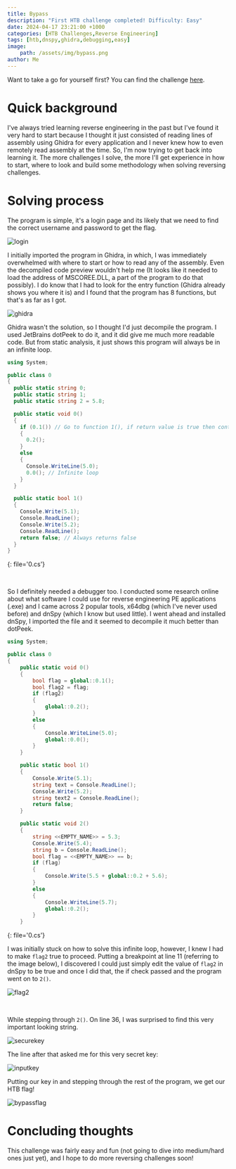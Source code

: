 ```yaml
---
title: Bypass 
description: "First HTB challenge completed! Difficulty: Easy"
date: 2024-04-17 23:21:00 +1000
categories: [HTB Challenges,Reverse Engineering]
tags: [htb,dnspy,ghidra,debugging,easy]
image:
    path: /assets/img/bypass.png
author: Me
---
```


Want to take a go for yourself first? You can find the challenge <a href="https://app.hackthebox.com/challenges/Bypass" target="_blank">here</a>.

# Quick background

I've always tried learning reverse engineering in the past but I've found it very hard to start because I thought it just consisted of reading lines of assembly using Ghidra for every application and I never knew how to even remotely read assembly at the time. So, I'm now trying to get back into learning it. The more challenges I solve, the more I'll get experience in how to start, where to look and build some methodology when solving reversing challenges.

# Solving process

The program is simple, it's a login page and its likely that we need to find the correct username and password to get the flag.

![login](assets/img/login.png)

I initially imported the program in Ghidra, in which, I was immediately overwhelmed with where to start or how to read any of the assembly. Even the decompiled code preview wouldn't help me (It looks like it needed to load the address of MSCOREE.DLL, a part of the program to do that possibly). I do know that I had to look for the entry function (Ghidra already shows you where it is) and I found that the program has 8 functions, but that's as far as I got.

![ghidra](assets/img/ghidra.png)

Ghidra wasn't the solution, so I thought I'd just decompile the program. I used JetBrains dotPeek to do it, and it did give me much more readable code. But from static analysis, it just shows this program will always be in an infinite loop.

```csharp
using System;

public class 0
{
  public static string 0;
  public static string 1;
  public static string 2 = 5.8;

  public static void 0()
  {
    if (0.1()) // Go to function 1(), if return value is true then continue
    {
      0.2();
    }
    else
    {
      Console.WriteLine(5.0);
      0.0(); // Infinite loop
    }
  }

  public static bool 1()
  {
    Console.Write(5.1);
    Console.ReadLine();
    Console.Write(5.2);
    Console.ReadLine();
    return false; // Always returns false
  }
}
```
{: file='0.cs'}

<br>

So I definitely needed a debugger too. I conducted some research online about what software I could use for reverse engineering PE applications (.exe) and I came across 2 popular tools, x64dbg (which I've never used before) and dnSpy (which I know but used little). I went ahead and installed dnSpy, I imported the file and it seemed to decompile it much better than dotPeek.

```csharp
using System;

public class 0
{
	public static void 0()
	{
		bool flag = global::0.1();
		bool flag2 = flag;
		if (flag2)
		{
			global::0.2();
		}
		else
		{
			Console.WriteLine(5.0);
			global::0.0();
		}
	}

	public static bool 1()
	{
		Console.Write(5.1);
		string text = Console.ReadLine();
		Console.Write(5.2);
		string text2 = Console.ReadLine();
		return false;
	}

    public static void 2()
	{
		string <<EMPTY_NAME>> = 5.3;
		Console.Write(5.4);
		string b = Console.ReadLine();
		bool flag = <<EMPTY_NAME>> == b;
		if (flag)
		{
			Console.Write(5.5 + global::0.2 + 5.6);
		}
		else
		{
			Console.WriteLine(5.7);
			global::0.2();
		}
	}
```
{: file='0.cs'}

I was initially stuck on how to solve this infinite loop, however, I knew I had to make <code class="language-plaintext highlighter-rouge">flag2</code> true to proceed. Putting a breakpoint at line 11 (referring to the image below), I discovered I could just simply edit the value of <code class="language-plaintext highlighter-rouge">flag2</code> in dnSpy to be true and once I did that, the if check passed and the program went on to <code class="language-plaintext highlighter-rouge">2()</code>. 

![flag2](assets/img/flag2.png)

<br>

While stepping through <code class="language-plaintext highlighter-rouge">2()</code>. On line 36, I was surprised to find this very important looking string.

![securekey](assets/img/securekey.png)

The line after that asked me for this very secret key:

![inputkey](assets/img/inputkey.png)

Putting our key in and stepping through the rest of the program, we get our HTB flag!

![bypassflag](assets/img/bypassflag.png)

# Concluding thoughts

This challenge was fairly easy and fun (not going to dive into medium/hard ones just yet), and I hope to do more reversing challenges soon!